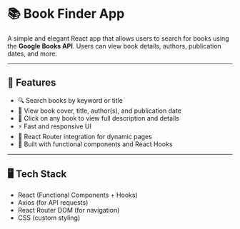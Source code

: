 # 📚 Book Finder App

A simple and elegant React app that allows users to search for books using the **Google Books API**. Users can view book details, authors, publication dates, and more.

---

## 🚀 Features

- 🔍 Search books by keyword or title
- 📘 View book cover, title, author(s), and publication date
- 📖 Click on any book to view full description and details
- ⚡ Fast and responsive UI
- 🔄 React Router integration for dynamic pages
- 🧠 Built with functional components and React Hooks

---

## 🖥️ Tech Stack

- React (Functional Components + Hooks)
- Axios (for API requests)
- React Router DOM (for navigation)
- CSS (custom styling)

 
